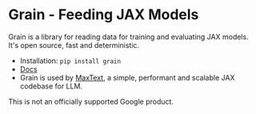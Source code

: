 # Grain - Feeding JAX Models

Grain is a library for reading data for training and evaluating JAX models. It's
open source, fast and deterministic.

* Installation: `pip install grain`
* [Docs](https://github.com/google/grain/tree/main/docs)
* Grain is used by [MaxText](https://github.com/google/maxtext/tree/main), a simple, performant and scalable JAX codebase for LLM.

This is not an officially supported Google product.

